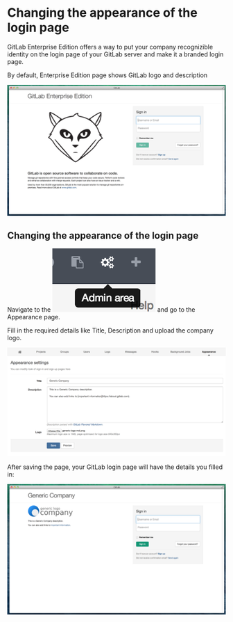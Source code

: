 # Changing the appearance of the login page

GitLab Enterprise Edition offers a way to put your company recognizible identity on the login page of your GitLab server and make it a branded login page.

By default, Enterprise Edition page shows GitLab logo and description

![default_login_page](branded_login_page/default_login_page.png)

## Changing the appearance of the login page

Navigate to the ![admin area](branded_login_page/admin_area.png) and go to the Appearance page.

Fill in the required details like Title, Description and upload the company logo.

![appearance](branded_login_page/appearance.png) 

After saving the page, your GitLab login page will have the details you filled in:

![company_login_page](branded_login_page/company_login_page.png)